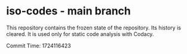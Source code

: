 # iso-codes - main branch

This repository contains the frozen state of the repository.
Its history is cleared. It is used only for static code
analysis with Codacy.

Commit Time: 1724116423